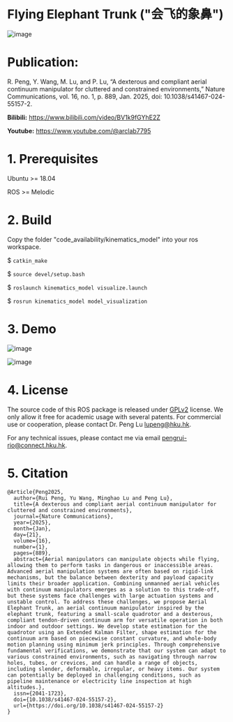 # Flying Elephant Trunk ("会飞的象鼻")
![image](https://github.com/arclab-hku/AET/blob/master/code_availability/cover_fig.jpg)

# Publication:

R. Peng, Y. Wang, M. Lu, and P. Lu, “A dexterous and compliant aerial continuum manipulator for cluttered and constrained environments,” Nature Communications, vol. 16, no. 1, p. 889, Jan. 2025, doi: 10.1038/s41467-024-55157-2.


**Bilibili:**   https://www.bilibili.com/video/BV1k9fGYhE2Z


**Youtube:**    https://www.youtube.com/@arclab7795

 
# 1. Prerequisites

Ubuntu >= 18.04 

ROS >= Melodic

 
# 2. Build
Copy the folder "code_availability/kinematics_model" into your ros workspace.

$ `catkin_make`

$ `source devel/setup.bash`

$ `roslaunch kinematics_model visualize.launch`

$ `rosrun kinematics_model model_visualization`


# 3. Demo

![image](https://github.com/arclab-hku/AET/blob/master/code_availability/code_demo.gif)

![image](https://github.com/arclab-hku/AET/blob/master/code_availability/flying_AET.gif)

# 4. License
The source code of this ROS package is released under [GPLv2](https://www.gnu.org/licenses/) license. We only allow it free for academic usage with several patents. 
For commercial use or cooperation, please contact Dr. Peng Lu lupeng@hku.hk.

For any technical issues, please contact me via email pengrui-rio@connect.hku.hk.


# 5. Citation
   
    @Article{Peng2025,
      author={Rui Peng, Yu Wang, Minghao Lu and Peng Lu},
      title={A dexterous and compliant aerial continuum manipulator for cluttered and constrained environments},
      journal={Nature Communications},
      year={2025},
      month={Jan},
      day={21},
      volume={16},
      number={1},
      pages={889},
      abstract={Aerial manipulators can manipulate objects while flying, allowing them to perform tasks in dangerous or inaccessible areas. Advanced aerial manipulation systems are often based on rigid-link mechanisms, but the balance between dexterity and payload capacity limits their broader application. Combining unmanned aerial vehicles with continuum manipulators emerges as a solution to this trade-off, but these systems face challenges with large actuation systems and unstable control. To address these challenges, we propose Aerial Elephant Trunk, an aerial continuum manipulator inspired by the elephant trunk, featuring a small-scale quadrotor and a dexterous, compliant tendon-driven continuum arm for versatile operation in both indoor and outdoor settings. We develop state estimation for the quadrotor using an Extended Kalman Filter, shape estimation for the continuum arm based on piecewise constant curvature, and whole-body motion planning using minimum jerk principles. Through comprehensive fundamental verifications, we demonstrate that our system can adapt to various constrained environments, such as navigating through narrow holes, tubes, or crevices, and can handle a range of objects, including slender, deformable, irregular, or heavy items. Our system can potentially be deployed in challenging conditions, such as pipeline maintenance or electricity line inspection at high altitudes.},
      issn={2041-1723},
      doi={10.1038/s41467-024-55157-2},
      url={https://doi.org/10.1038/s41467-024-55157-2}
    }
 
